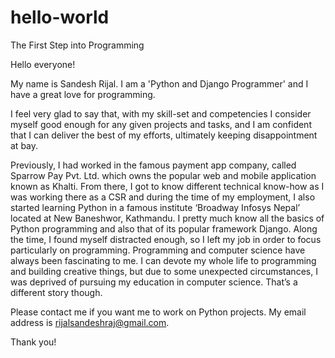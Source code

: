 # hello-world
The First Step into Programming

Hello everyone!

My name is Sandesh Rijal. I am a 'Python and Django Programmer' and I have a great love for programming.

I feel very glad to say that, with my skill-set and competencies I consider myself good enough for any given projects and tasks, and I am confident that I can deliver the best of my efforts, ultimately keeping disappointment at bay.

Previously, I had worked in the famous payment app company, called Sparrow Pay Pvt. Ltd. which owns the popular web and mobile application known as Khalti. From there, I got to know different technical know-how as I was working there as a CSR and during the time of my employment, I also started learning Python in a famous institute ‘Broadway Infosys Nepal’ located at New Baneshwor, Kathmandu. I pretty much know all the basics of Python programming and also that of its popular framework Django. Along the time, I found myself distracted enough, so I left my job in order to focus particularly on programming. Programming and computer science have always been fascinating to me. I can devote my whole life to programming and building creative things, but due to some unexpected circumstances, I was deprived of pursuing my education in computer science. That’s a different story though.

Please contact me if you want me to work on Python projects. My email address is rijalsandeshraj@gmail.com.

Thank you!
